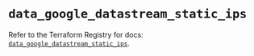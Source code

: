 # `data_google_datastream_static_ips`

Refer to the Terraform Registry for docs: [`data_google_datastream_static_ips`](https://registry.terraform.io/providers/hashicorp/google/6.8.0/docs/data-sources/datastream_static_ips).
